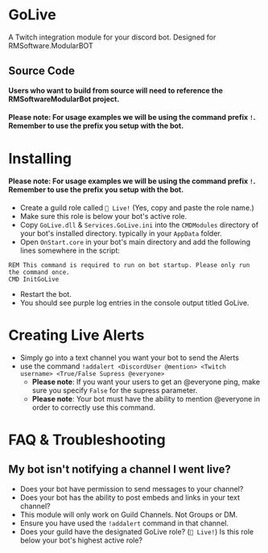 # GoLive
A Twitch integration module for your discord bot. Designed for RMSoftware.ModularBOT
## Source Code
**Users who want to build from source will need to reference the RMSoftwareModularBot project.**

#### Please note: For usage examples we will be using the command prefix `!`. Remember to use the prefix you setup with the bot.
# Installing
#### Please note: For usage examples we will be using the command prefix `!`. Remember to use the prefix you setup with the bot.
* Create a guild role called `🔴 Live!` (Yes, copy and paste the role name.)
* Make sure this role is below your bot's active role.
* Copy `GoLive.dll` &amp; `Services.GoLive.ini` into the `CMDModules` directory of your bot's installed directory. typically in your `AppData` folder.
* Open `OnStart.core` in your bot's main directory and add the following lines somewhere in the script:
```DOS
REM This command is required to run on bot startup. Please only run the command once.
CMD InitGoLive
```
* Restart the bot.
* You should see purple log entries in the console output titled GoLive.


# Creating Live Alerts
* Simply go into a text channel you want your bot to send the Alerts
* use the command `!addalert <DiscordUser @mention> <Twitch username> <True/False Supress @everyone>`
	* **Please note**: If you want your users to get an @everyone ping, make sure you specify `False` for the supress parameter.
	* **Please note**: Your bot must have the ability to mention @everyone in order to correctly use this command.

# FAQ &amp; Troubleshooting
## My bot isn't notifying a channel I went live?
* Does your bot have permission to send messages to your channel?
* Does your bot has the ability to post embeds and links in your text channel?
* This module will only work on Guild Channels. Not Groups or DM.
* Ensure you have used the `!addalert` command in that channel.
* Does your guild have the designated GoLive role? (`🔴 Live!`) Is this role below your bot's highest active role?
